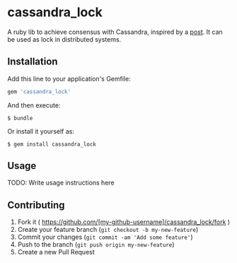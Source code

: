 # cassandra\_lock

A ruby lib to achieve consensus with Cassandra, inspired by a [post](http://www.datastax.com/dev/blog/consensus-on-cassandra). It can be used as lock in distributed systems.

## Installation

Add this line to your application's Gemfile:

```ruby
gem 'cassandra_lock'
```

And then execute:

    $ bundle

Or install it yourself as:

    $ gem install cassandra_lock

## Usage

TODO: Write usage instructions here

## Contributing

1. Fork it ( https://github.com/[my-github-username]/cassandra_lock/fork )
2. Create your feature branch (`git checkout -b my-new-feature`)
3. Commit your changes (`git commit -am 'Add some feature'`)
4. Push to the branch (`git push origin my-new-feature`)
5. Create a new Pull Request
